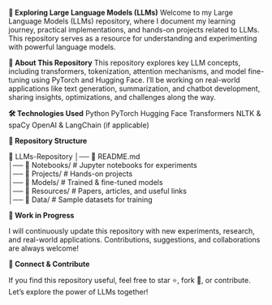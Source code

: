 **🚀 Exploring Large Language Models (LLMs)**
Welcome to my Large Language Models (LLMs) repository, where I document my learning journey, practical implementations, and hands-on projects related to LLMs. This repository serves as a resource for understanding and experimenting with powerful language models.

**📌 About This Repository**
This repository explores key LLM concepts, including transformers, tokenization, attention mechanisms, and model fine-tuning using PyTorch and Hugging Face. I’ll be working on real-world applications like text generation, summarization, and chatbot development, sharing insights, optimizations, and challenges along the way.

**🛠 Technologies Used**
Python
PyTorch
Hugging Face Transformers
NLTK & spaCy
OpenAI & LangChain (if applicable)

**📂 Repository Structure**


📁 LLMs-Repository
│── 📄 README.md  
│── 📁 Notebooks/                       # Jupyter notebooks for experiments  
│── 📁 Projects/                        # Hands-on projects  
│── 📁 Models/                          # Trained & fine-tuned models  
│── 📁 Resources/                       # Papers, articles, and useful links  
│── 📁 Data/                            # Sample datasets for training  

**🚧 Work in Progress**

I will continuously update this repository with new experiments, research, and real-world applications. Contributions, suggestions, and collaborations are always welcome!

**🤝 Connect & Contribute**

If you find this repository useful, feel free to star ⭐, fork 🍴, or contribute. Let’s explore the power of LLMs together!
